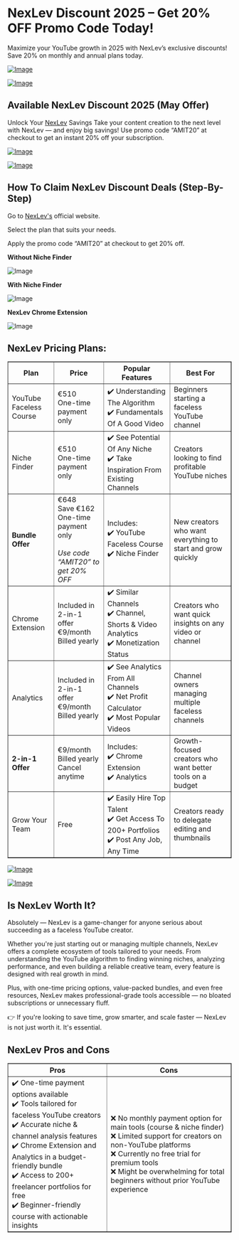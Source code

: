 # NexLev Discount 2025 – Get 20% OFF Promo Code Today!
Maximize your YouTube growth in 2025 with NexLev’s exclusive discounts! Save 20% on monthly and annual plans today.

[![Image](https://github.com/user-attachments/assets/851abe19-6cc1-43a7-9b72-f13b1f5fea17)](https://www.w3toys.com/blog/deals/nexlev-promo-code/)

[![Image](https://github.com/user-attachments/assets/5b70c831-c80a-403d-a836-0f7bb3da8581)](https://www.w3toys.com/blog/deals/nexlev-promo-code/)

## Available NexLev Discount 2025 (May Offer)
Unlock Your [NexLev](https://www.w3toys.com/blog/deals/nexlev-promo-code/) Savings
Take your content creation to the next level with NexLev — and enjoy big savings!
Use promo code “AMIT20” at checkout to get an instant 20% off your subscription.

[![Image](https://github.com/user-attachments/assets/851abe19-6cc1-43a7-9b72-f13b1f5fea17)](https://www.w3toys.com/blog/deals/nexlev-promo-code/)

[![Image](https://github.com/user-attachments/assets/5b70c831-c80a-403d-a836-0f7bb3da8581)](https://www.w3toys.com/blog/deals/nexlev-promo-code/)

## How To Claim NexLev Discount Deals (Step-By-Step)
Go to [NexLev's](https://amitsurti.com/nexlev) official website.

Select the plan that suits your needs.

Apply the promo code “AMIT20” at checkout to get 20% off.

**Without Niche Finder**

![Image](https://github.com/user-attachments/assets/e0819823-80c4-4f2d-a33b-8435ded74615)

**With Niche Finder**

![Image](https://github.com/user-attachments/assets/3d646c50-0756-419f-9cc7-2a08ac06870b)

**NexLev Chrome Extension**

![Image](https://github.com/user-attachments/assets/c7c70a9a-aebd-4566-8bb4-3814a6dcb0e8)

## NexLev Pricing Plans:

<table border="1" cellspacing="0" cellpadding="8">
  <tr>
    <th>Plan</th>
    <th>Price</th>
    <th>Popular Features</th>
    <th>Best For</th>
  </tr>

  <tr>
    <td>YouTube Faceless Course</td>
    <td>€510<br>One-time payment only</td>
    <td>
      ✔️ Understanding The Algorithm<br>
      ✔️ Fundamentals Of A Good Video
    </td>
    <td>
      Beginners starting a faceless YouTube channel
    </td>
  </tr>

  <tr>
    <td>Niche Finder</td>
    <td>€510<br>One-time payment only</td>
    <td>
      ✔️ See Potential Of Any Niche<br>
      ✔️ Take Inspiration From Existing Channels
    </td>
    <td>
      Creators looking to find profitable YouTube niches
    </td>
  </tr>

  <tr>
    <td><strong>Bundle Offer</strong></td>
    <td>€648<br>Save €162<br>One-time payment only<br><br>
      <em>Use code “AMIT20” to get 20% OFF</em>
    </td>
    <td>
      Includes:<br>
      ✔️ YouTube Faceless Course<br>
      ✔️ Niche Finder
    </td>
    <td>
      New creators who want everything to start and grow quickly
    </td>
  </tr>

  <tr>
    <td>Chrome Extension</td>
    <td>Included in 2-in-1 offer<br>€9/month<br>Billed yearly</td>
    <td>
      ✔️ Similar Channels<br>
      ✔️ Channel, Shorts & Video Analytics<br>
      ✔️ Monetization Status
    </td>
    <td>
      Creators who want quick insights on any video or channel
    </td>
  </tr>

  <tr>
    <td>Analytics</td>
    <td>Included in 2-in-1 offer<br>€9/month<br>Billed yearly</td>
    <td>
      ✔️ See Analytics From All Channels<br>
      ✔️ Net Profit Calculator<br>
      ✔️ Most Popular Videos
    </td>
    <td>
      Channel owners managing multiple faceless channels
    </td>
  </tr>

  <tr>
    <td><strong>2-in-1 Offer</strong></td>
    <td>€9/month<br>Billed yearly<br>Cancel anytime</td>
    <td>
      Includes:<br>
      ✔️ Chrome Extension<br>
      ✔️ Analytics
    </td>
    <td>
      Growth-focused creators who want better tools on a budget
    </td>
  </tr>

  <tr>
    <td>Grow Your Team</td>
    <td>Free</td>
    <td>
      ✔️ Easily Hire Top Talent<br>
      ✔️ Get Access To 200+ Portfolios<br>
      ✔️ Post Any Job, Any Time
    </td>
    <td>
      Creators ready to delegate editing and thumbnails
    </td>
  </tr>
</table>

[![Image](https://github.com/user-attachments/assets/851abe19-6cc1-43a7-9b72-f13b1f5fea17)](https://www.w3toys.com/blog/deals/nexlev-promo-code/)

[![Image](https://github.com/user-attachments/assets/5b70c831-c80a-403d-a836-0f7bb3da8581)](https://www.w3toys.com/blog/deals/nexlev-promo-code/)

## Is NexLev Worth It?
Absolutely — NexLev is a game-changer for anyone serious about succeeding as a faceless YouTube creator.

Whether you're just starting out or managing multiple channels, NexLev offers a complete ecosystem of tools tailored to your needs. From understanding the YouTube algorithm to finding winning niches, analyzing performance, and even building a reliable creative team, every feature is designed with real growth in mind.

Plus, with one-time pricing options, value-packed bundles, and even free resources, NexLev makes professional-grade tools accessible — no bloated subscriptions or unnecessary fluff.

👉 If you're looking to save time, grow smarter, and scale faster — NexLev is not just worth it. It's essential.

## NexLev Pros and Cons

<table border="1" cellspacing="0" cellpadding="8">
  <tr>
    <th>Pros</th>
    <th>Cons</th>
  </tr>
  <tr>
    <td>
      ✔️ One-time payment options available<br>
      ✔️ Tools tailored for faceless YouTube creators<br>
      ✔️ Accurate niche & channel analysis features<br>
      ✔️ Chrome Extension and Analytics in a budget-friendly bundle<br>
      ✔️ Access to 200+ freelancer portfolios for free<br>
      ✔️ Beginner-friendly course with actionable insights
    </td>
    <td>
      ❌ No monthly payment option for main tools (course & niche finder)<br>
      ❌ Limited support for creators on non-YouTube platforms<br>
      ❌ Currently no free trial for premium tools<br>
      ❌ Might be overwhelming for total beginners without prior YouTube experience
    </td>
  </tr>
</table>

